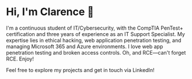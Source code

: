 # Hi, I'm Clarence 👋

I'm a continuous student of IT/Cybersecurity, with the CompTIA PenTest+ certification and three years of experience as an IT Support Specialist. My expertise lies in ethical hacking, web application penetration testing, and managing Microsoft 365 and Azure environments. I love web app penetration testing and broken access controls. Oh, and RCE—can't forget RCE. Enjoy!

Feel free to explore my projects and get in touch via LinkedIn!
